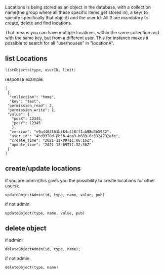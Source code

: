 Locations is being stored as an object in the database, with a collection name(the group where all these specific items get stored in), a key( to specify specifically that object) and the user Id. All 3 are mandatory to create, delete and find locations.

That means you can have multiple locations, within the same collection and with the same key, but from a different user.
This for instance makes it possible to search for all "userhouses" in "locationA".

## list Locations

`listObjects(type, userID, limit)`

response example:

    [
     {
      "collection": "home",
      "key": "test",
     "permission_read": 2,
     "permission_write": 1,
     "value": {
       "posX": 12345,
       "posY": 12345
       },
      "version": "e9a4463161b584c4f8ff1ab98d3b5932",
      "user_id": "4bd9378d-8b5b-4ea3-b683-6c3324792afe",
      "create_time": "2021-12-09T11:06:16Z",
      "update_time": "2021-12-09T11:32:30Z"
     }
    ]

## create/update locations

if you are admin(this gives you the possibility to create locations for other users):

`updateObjectAdmin(id, type, name, value, pub)`

if not admin:

`updateObject(type, name, value, pub)`

## delete object

if admin:

`deleteObjectAdmin(id, type, name);`

if not admin:

`deleteObject(type, name)`
